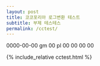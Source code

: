 ```yaml
---
layout: post
title: 코코포리아 로그변환 테스트
subtitle: 부제 테스테스
permalink: /cctest/
---
```

0000-00-00
gm 00
pl 00 00 00 00

{% include_relative cctest.html %}
